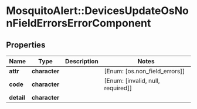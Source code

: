 # MosquitoAlert::DevicesUpdateOsNonFieldErrorsErrorComponent


## Properties
Name | Type | Description | Notes
------------ | ------------- | ------------- | -------------
**attr** | **character** |  | [Enum: [os.non_field_errors]] 
**code** | **character** |  | [Enum: [invalid, null, required]] 
**detail** | **character** |  | 



